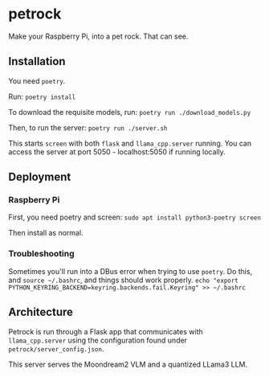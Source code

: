 # petrock
Make your Raspberry Pi, into a pet rock. That can see.

## Installation
You need `poetry`.

Run:
`poetry install`

To download the requisite models, run:
`poetry run ./download_models.py`

Then, to run the server:
`poetry run ./server.sh`

This starts `screen` with both `flask` and `llama_cpp.server` running. You can access the server at port 5050 - localhost:5050 if running locally.

## Deployment

### Raspberry Pi
First, you need poetry and screen:
`sudo apt install python3-poetry screen`

Then install as normal.

### Troubleshooting
Sometimes you'll run into a DBus error when trying to use `poetry`. Do this, and `source ~/.bashrc`, and things should work properly.
`echo "export PYTHON_KEYRING_BACKEND=keyring.backends.fail.Keyring" >> ~/.bashrc`

## Architecture
Petrock is run through a Flask app that communicates with `llama_cpp.server` using the configuration found under `petrock/server_config.json`.

This server serves the Moondream2 VLM and a quantized LLama3 LLM.